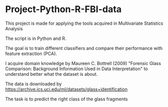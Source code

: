 # Project-Python-R-FBI-data
This project is made for applying the tools acquired in Multivariate Statistics Analysis 

The script is in Python and R. 

The goal is to train different classifiers and compare their performance with feature extraction (PCA). 

I acquire domain knowledge by Maureen C. Bottrell (2009) "Forensic Glass Comparison: Background Information Used in Data Interpretation" to understand better what the dataset is about. 

The data is downloaded by https://archive.ics.uci.edu/ml/datasets/glass+identification

The task is to predict the right class of the glass fragments
